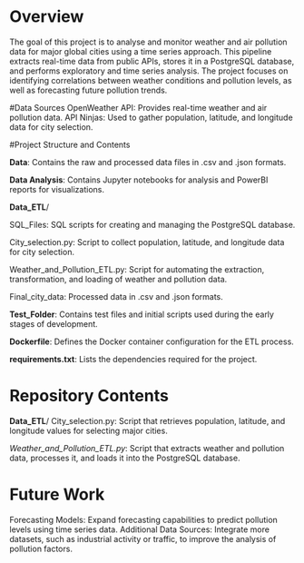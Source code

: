 # Overview
The goal of this project is to analyse and monitor weather and air pollution data for major global cities using a time series approach. This pipeline extracts real-time data from public APIs, stores it in a PostgreSQL database, and performs exploratory and time series analysis. The project focuses on identifying correlations between weather conditions and pollution levels, as well as forecasting future pollution trends.

#Data Sources
OpenWeather API: Provides real-time weather and air pollution data.
API Ninjas: Used to gather population, latitude, and longitude data for city selection.

#Project Structure and Contents

__Data__: Contains the raw and processed data files in .csv and .json formats.

__Data Analysis__: Contains Jupyter notebooks for analysis and PowerBI reports for visualizations.

__Data_ETL__/

SQL_Files: SQL scripts for creating and managing the PostgreSQL database.

City_selection.py: Script to collect population, latitude, and longitude data for city selection.

Weather_and_Pollution_ETL.py: Script for automating the extraction, transformation, and loading of weather and pollution data.

Final_city_data: Processed data in .csv and .json formats.

__Test_Folder__: Contains test files and initial scripts used during the early stages of development.

__Dockerfile__: Defines the Docker container configuration for the ETL process.

__requirements.txt__: Lists the dependencies required for the project.

# Repository Contents

__Data_ETL__/
City_selection.py: Script that retrieves population, latitude, and longitude values for selecting major cities.

_Weather_and_Pollution_ETL.py_: Script that extracts weather and pollution data, processes it, and loads it into the PostgreSQL database.

# Future Work

Forecasting Models: Expand forecasting capabilities to predict pollution levels using time series data.
Additional Data Sources: Integrate more datasets, such as industrial activity or traffic, to improve the analysis of pollution factors.
